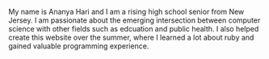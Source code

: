 My name is Ananya Hari and I am a rising high school senior from New Jersey. I am passionate about the emerging intersection between computer science with other fields such as edcuation and public health. I also helped create this website over the summer, where I learned a lot about ruby and gained valuable programming experience. 